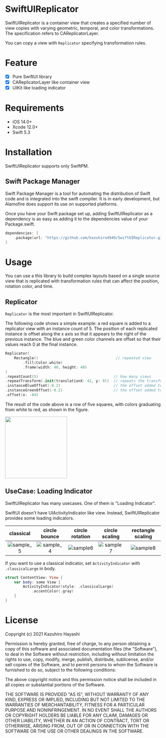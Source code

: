 # SwiftUIReplicator

SwiftUIReplicator is a container view that creates a specified number of view copies with varying geometric, temporal, and color transformations.
The specification refers to CAReplicatorLayer.

You can copy a view with ```Replicator``` specifying transformation rules.

# Feature
- [x] Pure SwiftUI library
- [x] CAReplicatorLayer like container view
- [x] UIKit like loading indicator
 
# Requirements

- iOS 14.0+
- Xcode 12.0+
- Swift 5.3

# Installation
SwiftUIReplicator supports only SwiftPM.

## Swift Package Manager
Swift Package Manager is a tool for automating the distribution of Swift code and is integrated into the swift compiler. It is in early development, but Alamofire does support its use on supported platforms.

Once you have your Swift package set up, adding SwiftUIReplicator as a dependency is as easy as adding it to the dependencies value of your Package.swift.

```swift
dependencies: [
    .package(url: "https://github.com/kazuhiro4949/SwiftUIReplicator.git", .upToNextMajor(from: "1.0.0"))
]
```

# Usage

You can use a this library to build complex layouts based on a single source view that is replicated with transformation rules that can affect the position, rotation color, and time.


## Replicator
```Replicator``` is the most important in SwiftUIReplicator.

The following code shows a simple example: a red square is added to a replicator view with an instance count of 5. The position of each replicated instance is offset along the x axis so that it appears to the right of the previous instance. The blue and green color channels are offset so that their values reach 0 at the final instance.

```swift
Replicator(
    Rectangle()                                   // repeated view
        .fill(Color.white)
        .frame(width: 40, height: 40)
)
.repeatCount(5)                                  // how many views
.repeatTransform(.init(translationX: 42, y: 0))  // repeats the transformation
.instanceBlueOffset(-0.2)                        // the offset added to the blue component of the color
.instanceGreenOffset(-0.2)                       // the offset added to the green component of the color
.offset(x: -84)
```

The result of the code above is a row of five squares, with colors graduating from white to red, as shown in the figure.

<img src="https://user-images.githubusercontent.com/18320004/120913051-2a96fc00-c6cf-11eb-96e3-af4d71fed307.png" width=200 />



## UseCase: Loading Indicator 
SwiftUIReplicator has many usecases. One of them is "Loading Indicator".

SwiftUI doesn't have UIActivityIndicator like view. Instead, SwiftUIReplicator provides some loading indicators.

| classical | circle bounce | circle rotation | circle scaling | rectangle scaling |
|:------------:|:------------:|:------------:|:------------:|:------------:|
| ![sample_5](https://user-images.githubusercontent.com/18320004/120912569-4bf5e900-c6cb-11eb-9066-a983683de8bb.gif) | ![sample_4](https://user-images.githubusercontent.com/18320004/120912583-68922100-c6cb-11eb-810d-3d7b61efdbe4.gif) | ![sample6](https://user-images.githubusercontent.com/18320004/120912593-7e074b00-c6cb-11eb-85b3-999b749b5211.gif) | ![sample7](https://user-images.githubusercontent.com/18320004/120912601-8eb7c100-c6cb-11eb-9f15-6936c4b5b097.gif) | ![sample8](https://user-images.githubusercontent.com/18320004/120912615-b0b14380-c6cb-11eb-837f-012a52e99f88.gif) |

If you want to use a classical indicator, set ```ActivityIndicator``` with ```.classicalLarge``` in body.

```swift
struct ContentView: View {
    var body: some View {
        ActivityIndicator(style: .classicalLarge)
            .accentColor(.gray)
    }
}
```

# License

Copyright (c) 2021 Kazuhiro Hayashi

Permission is hereby granted, free of charge, to any person obtaining a copy of this software and associated documentation files (the "Software"), to deal in the Software without restriction, including without limitation the rights to use, copy, modify, merge, publish, distribute, sublicense, and/or sell copies of the Software, and to permit persons to whom the Software is furnished to do so, subject to the following conditions:

The above copyright notice and this permission notice shall be included in all copies or substantial portions of the Software.

THE SOFTWARE IS PROVIDED "AS IS", WITHOUT WARRANTY OF ANY KIND, EXPRESS OR IMPLIED, INCLUDING BUT NOT LIMITED TO THE WARRANTIES OF MERCHANTABILITY, FITNESS FOR A PARTICULAR PURPOSE AND NONINFRINGEMENT. IN NO EVENT SHALL THE AUTHORS OR COPYRIGHT HOLDERS BE LIABLE FOR ANY CLAIM, DAMAGES OR OTHER LIABILITY, WHETHER IN AN ACTION OF CONTRACT, TORT OR OTHERWISE, ARISING FROM, OUT OF OR IN CONNECTION WITH THE SOFTWARE OR THE USE OR OTHER DEALINGS IN THE SOFTWARE.
